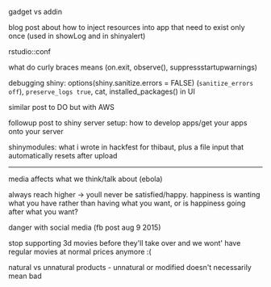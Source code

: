 gadget vs addin

blog post about how to inject resources into app that need to exist only once (used in showLog and in shinyalert)

rstudio::conf

what do curly braces means (on.exit, observe(), suppressstartupwarnings)

debugging shiny: options(shiny.sanitize.errors = FALSE) (`sanitize_errors off`), `preserve_logs true`, cat, installed_packages() in UI

similar post to DO but with AWS

followup post to shiny server setup: how to develop apps/get your apps onto your server

shinymodules: what i wrote in hackfest for thibaut, plus a file input that automatically resets after upload

---

media affects what we think/talk about (ebola)

always reach higher -> youll never be satisfied/happy. happiness is wanting what you have rather than having what you want, or is happiness going after what you want?

danger with social media (fb post aug 9 2015)

stop supporting 3d movies before they'll take over and we wont' have regular movies at normal prices anymore :(

natural vs unnatural products - unnatural or modified doesn't necessarily mean bad
